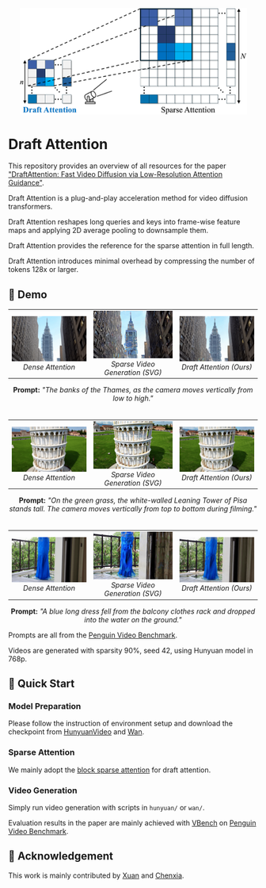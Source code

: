 
<p align="center">
  <img src="./assets/draft-attention.png" width="459"/>
</p>

# Draft Attention

This repository provides an overview of all resources for the paper 
["DraftAttention: Fast Video Diffusion via Low-Resolution Attention Guidance"]().


Draft Attention is a plug-and-play acceleration method for video diffusion transformers.

Draft Attention reshapes long queries and keys into frame-wise feature maps and applying 2D average pooling to downsample them.

Draft Attention provides the reference for the sparse attention in full length.

Draft Attention introduces minimal overhead by compressing the number of tokens 128x or larger.


## 🎥 Demo

<table>
  <tr>
    <td align="center">
      <img src="assets/video/demo-building-dense.gif" width="100%"/><br>
      <em>Dense Attention</em>
    </td>
    <td align="center">
      <img src="assets/video/demo-building-sp0.9-svg.gif" width="100%"/><br>
      <em>Sparse Video Generation (SVG)</em>
    </td>
    <td align="center">
      <img src="assets/video/demo-building-sp0.9-ours.gif" width="100%"/><br>
      <em>Draft Attention (Ours)</em>
    </td>
  </tr>
</table>
<p align="center">
  <strong>Prompt:</strong>
  <em>"The banks of the Thames, as the camera moves vertically from low to high."</em><br>
</p>

<div style="margin-top: 35px;"></div>

<table>
  <tr>
    <td align="center">
      <img src="assets/video/demo-pisa-dense.gif" width="100%"/><br>
      <em>Dense Attention</em>
    </td>
    <td align="center">
      <img src="assets/video/demo-pisa-sp0.9-svg.gif" width="100%"/><br>
      <em>Sparse Video Generation (SVG)</em>
    </td>
    <td align="center">
      <img src="assets/video/demo-pisa-sp0.9-ours.gif" width="100%"/><br>
      <em>Draft Attention (Ours)</em>
    </td>
  </tr>
</table>
<p align="center">
  <strong>Prompt:</strong>
  <em>"On the green grass, the white-walled Leaning Tower of Pisa stands tall. The camera moves vertically from top to bottom during filming."</em><br>
</p>

<div style="margin-top: 35px;"></div>

<table>
  <tr>
    <td align="center">
      <img src="assets/video/demo-bluedress-dense.gif" width="100%"/><br>
      <em>Dense Attention</em>
    </td>
    <td align="center">
      <img src="assets/video/demo-bluedress-sp0.9-svg.gif" width="100%"/><br>
      <em>Sparse Video Generation (SVG)</em>
    </td>
    <td align="center">
      <img src="assets/video/demo-bluedress-sp0.9-ours.gif" width="100%"/><br>
      <em>Draft Attention (Ours)</em>
    </td>
  </tr>
</table>
<p align="center">
  <strong>Prompt:</strong>
  <em>"A blue long dress fell from the balcony clothes rack and dropped into the water on the ground."</em><br>
</p>

Prompts are all from the <a href="https://github.com/Tencent/HunyuanVideo/blob/main/assets/PenguinVideoBenchmark.csv">Penguin Video Benchmark</a>. 

Videos are generated with sparsity 90%, seed 42, using Hunyuan model in 768p.


## 🚀 Quick Start

### Model Preparation
Please follow the instruction of environment setup and download the checkpoint from [HunyuanVideo](https://github.com/Tencent/HunyuanVideo) and [Wan](https://github.com/Wan-Video/Wan2.1).

### Sparse Attention
We mainly adopt the [block sparse attention](https://github.com/mit-han-lab/Block-Sparse-Attention) for draft attention.

### Video Generation
Simply run video generation with scripts in `hunyuan/` or `wan/`.

Evaluation results in the paper are mainly achieved with [VBench](https://github.com/Vchitect/VBench) on [Penguin Video Benchmark](https://github.com/Tencent/HunyuanVideo/blob/main/assets/PenguinVideoBenchmark.csv).


## 📑 Acknowledgement
This work is mainly contributed by [Xuan](https://shawnricecake.github.io) and [Chenxia](https://cxhan.com/).


